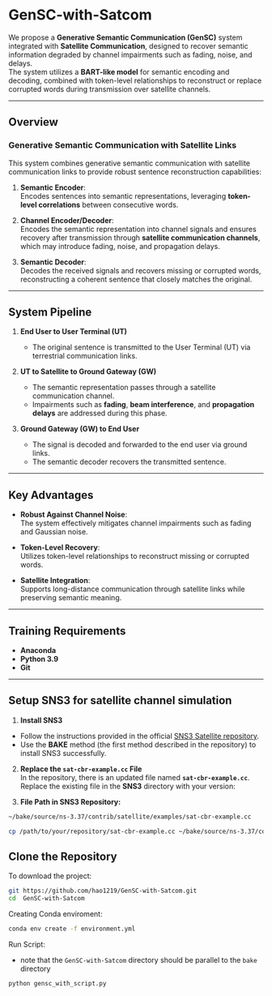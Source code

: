 # GenSC-with-Satcom

We propose a **Generative Semantic Communication (GenSC)** system integrated with **Satellite Communication**, designed to recover semantic information degraded by channel impairments such as fading, noise, and delays.  
The system utilizes a **BART-like model** for semantic encoding and decoding, combined with token-level relationships to reconstruct or replace corrupted words during transmission over satellite channels.

---

## **Overview**

### Generative Semantic Communication with Satellite Links  
This system combines generative semantic communication with satellite communication links to provide robust sentence reconstruction capabilities:  

1. **Semantic Encoder**:  
   Encodes sentences into semantic representations, leveraging **token-level correlations** between consecutive words.  

2. **Channel Encoder/Decoder**:  
   Encodes the semantic representation into channel signals and ensures recovery after transmission through **satellite communication channels**, which may introduce fading, noise, and propagation delays.  

3. **Semantic Decoder**:  
   Decodes the received signals and recovers missing or corrupted words, reconstructing a coherent sentence that closely matches the original.  

---

## **System Pipeline**

1. **End User to User Terminal (UT)**  
   - The original sentence is transmitted to the User Terminal (UT) via terrestrial communication links.  

2. **UT to Satellite to Ground Gateway (GW)**  
   - The semantic representation passes through a satellite communication channel.  
   - Impairments such as **fading**, **beam interference**, and **propagation delays** are addressed during this phase.  

3. **Ground Gateway (GW) to End User**  
   - The signal is decoded and forwarded to the end user via ground links.  
   - The semantic decoder recovers the transmitted sentence.

---

## **Key Advantages**

- **Robust Against Channel Noise**:  
   The system effectively mitigates channel impairments such as fading and Gaussian noise.  

- **Token-Level Recovery**:  
   Utilizes token-level relationships to reconstruct missing or corrupted words.  

- **Satellite Integration**:  
   Supports long-distance communication through satellite links while preserving semantic meaning.  

---

## **Training Requirements**

- **Anaconda**  
- **Python 3.9**  
- **Git**

---
## **Setup SNS3 for satellite channel simulation**
1. **Install SNS3**  
- Follow the instructions provided in the official [SNS3 Satellite repository](https://github.com/sns3/sns3-satellite).  
- Use the **BAKE** method (the first method described in the repository) to install SNS3 successfully.
2. **Replace the `sat-cbr-example.cc` File**  
In the repository, there is an updated file named **`sat-cbr-example.cc`**. Replace the existing file in the **SNS3** directory with your version:

3. **File Path in SNS3 Repository:**
```bash
~/bake/source/ns-3.37/contrib/satellite/examples/sat-cbr-example.cc
```
```bash
cp /path/to/your/repository/sat-cbr-example.cc ~/bake/source/ns-3.37/contrib/satellite/examples/sat-cbr-example.cc
```





## **Clone the Repository**

To download the project:

```bash
git https://github.com/hao1219/GenSC-with-Satcom.git
cd  GenSC-with-Satcom
```
Creating Conda enviroment:
```bash
conda env create -f environment.yml
```
Run Script:
- note that the `GenSC-with-Satcom` directory should be parallel to the `bake` directory
```bash
python gensc_with_script.py
```


